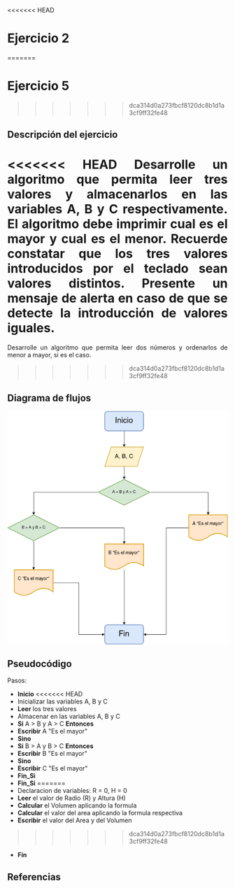 <div align="justify">

<<<<<<< HEAD
# Ejercicio 2 <a name="ejercicio2"></a>
=======
# Ejercicio 5 <a name="ejercicio5"></a>
>>>>>>> dca314d0a273fbcf8120dc8b1d1a3cf9ff32fe48

<!-- Recuerda que

## 1. Subtítulo tarea

### 1.1 Subtítulo de la tarea

-- Incluir imagenes

<div align="center">
    <img src="images/diagrama-flujo.png"/> 
</div>

-->

## Descripción del ejercicio
<<<<<<< HEAD
Desarrolle un algoritmo que permita leer tres valores y almacenarlos en las variables A, B y C respectivamente. El algoritmo debe imprimir cual es el mayor y cual es el menor. Recuerde constatar que los tres valores introducidos por el teclado sean valores distintos. Presente un mensaje de alerta en caso de que se detecte la introducción de valores iguales.
=======

Desarrolle un algoritmo que permita leer dos números y ordenarlos de menor a mayor, si es el caso.
>>>>>>> dca314d0a273fbcf8120dc8b1d1a3cf9ff32fe48

## Diagrama de flujos

<img src="images/Diagrama2.png">

## Pseudocódigo

Pasos:
- __Inicio__
<<<<<<< HEAD
- Inicializar las variables A, B y C
- __Leer__ los tres valores
- Almacenar en las variables A, B y C
- __Si__ A > B y A > C __Entonces__
- __Escribir__ A "Es el mayor"
- __Sino__
- __Si__ B > A y B > C __Entonces__
- __Escribir__ B "Es el mayor"
- __Sino__
- __Escribir__ C "Es el mayor"
- __Fin_Si__
- __Fin_Si__
=======
- Declaracion de variables:
    R = 0, H = 0
- __Leer__ el valor de Radio (R) y Altura (H)
- __Calcular__ el Volumen aplicando la formula
- __Calcular__ el valor del area aplicando la formula respectiva
- __Escribir__ el valor del Area y del Volumen
>>>>>>> dca314d0a273fbcf8120dc8b1d1a3cf9ff32fe48
- __Fin__

## Referencias


</div>